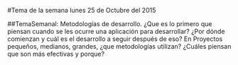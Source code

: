 #Tema de la semana lunes 25 de Octubre del 2015

##TemaSemanal:  Metodologías de desarrollo. ¿Que es lo primero que piensan cuando se les ocurre una aplicación para desarrollar? ¿Por dónde comienzan y cuál es el desarrollo a seguir después de eso? En Proyectos pequeños, medianos, grandes, ¿que metodologías utilizan? ¿Cuáles piensan que son más efectivas y porque?
